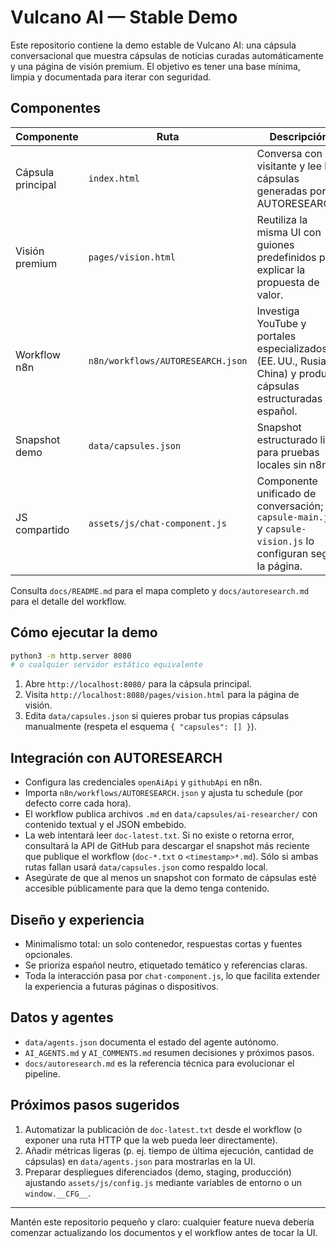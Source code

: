 # Vulcano AI — Stable Demo

Este repositorio contiene la demo estable de Vulcano AI: una cápsula conversacional que muestra cápsulas de noticias curadas automáticamente y una página de visión premium. El objetivo es tener una base mínima, limpia y documentada para iterar con seguridad.

## Componentes

| Componente | Ruta | Descripción |
|------------|------|-------------|
| Cápsula principal | `index.html` | Conversa con el visitante y lee las cápsulas generadas por AUTORESEARCH. |
| Visión premium | `pages/vision.html` | Reutiliza la misma UI con guiones predefinidos para explicar la propuesta de valor. |
| Workflow n8n | `n8n/workflows/AUTORESEARCH.json` | Investiga YouTube y portales especializados (EE. UU., Rusia, China) y produce cápsulas estructuradas en español. |
| Snapshot demo | `data/capsules.json` | Snapshot estructurado listo para pruebas locales sin n8n. |
| JS compartido | `assets/js/chat-component.js` | Componente unificado de conversación; `capsule-main.js` y `capsule-vision.js` lo configuran según la página. |

Consulta `docs/README.md` para el mapa completo y `docs/autoresearch.md` para el detalle del workflow.

## Cómo ejecutar la demo

```bash
python3 -m http.server 8080
# o cualquier servidor estático equivalente
```

1. Abre `http://localhost:8080/` para la cápsula principal.
2. Visita `http://localhost:8080/pages/vision.html` para la página de visión.
3. Edita `data/capsules.json` si quieres probar tus propias cápsulas manualmente (respeta el esquema `{ "capsules": [] }`).

## Integración con AUTORESEARCH

- Configura las credenciales `openAiApi` y `githubApi` en n8n.
- Importa `n8n/workflows/AUTORESEARCH.json` y ajusta tu schedule (por defecto corre cada hora).
- El workflow publica archivos `.md` en `data/capsules/ai-researcher/` con contenido textual y el JSON embebido.
- La web intentará leer `doc-latest.txt`. Si no existe o retorna error, consultará la API de GitHub para descargar el snapshot más reciente que publique el workflow (`doc-*.txt` o `<timestamp>*.md`). Sólo si ambas rutas fallan usará `data/capsules.json` como respaldo local.
- Asegúrate de que al menos un snapshot con formato de cápsulas esté accesible públicamente para que la demo tenga contenido.

## Diseño y experiencia

- Minimalismo total: un solo contenedor, respuestas cortas y fuentes opcionales.
- Se prioriza español neutro, etiquetado temático y referencias claras.
- Toda la interacción pasa por `chat-component.js`, lo que facilita extender la experiencia a futuras páginas o dispositivos.

## Datos y agentes

- `data/agents.json` documenta el estado del agente autónomo.
- `AI_AGENTS.md` y `AI_COMMENTS.md` resumen decisiones y próximos pasos.
- `docs/autoresearch.md` es la referencia técnica para evolucionar el pipeline.

## Próximos pasos sugeridos

1. Automatizar la publicación de `doc-latest.txt` desde el workflow (o exponer una ruta HTTP que la web pueda leer directamente).
2. Añadir métricas ligeras (p. ej. tiempo de última ejecución, cantidad de cápsulas) en `data/agents.json` para mostrarlas en la UI.
3. Preparar despliegues diferenciados (demo, staging, producción) ajustando `assets/js/config.js` mediante variables de entorno o un `window.__CFG__`.

---

Mantén este repositorio pequeño y claro: cualquier feature nueva debería comenzar actualizando los documentos y el workflow antes de tocar la UI.
